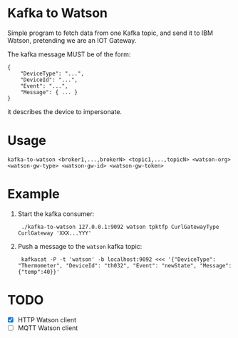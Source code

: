Kafka to Watson
===============

Simple program to fetch data from one Kafka topic, and send it to IBM Watson, pretending we are an IOT Gateway.

The kafka message MUST be of the form:

    {
        "DeviceType": "...",
        "DeviceId": "...",
        "Event": "...",
        "Message": { ... }
    }

it describes the device to impersonate.

# Usage

    kafka-to-watson <broker1,...,brokerN> <topic1,...,topicN> <watson-org> <watson-gw-type> <watson-gw-id> <watson-gw-token>

# Example

1. Start the kafka consumer:

        ./kafka-to-watson 127.0.0.1:9092 watson tpktfp CurlGatewayType CurlGateway 'XXX...YYY'

2. Push a message to the `watson` kafka topic:

        kafkacat -P -t 'watson' -b localhost:9092 <<< '{"DeviceType": "Thermometer", "DeviceId": "th032", "Event": "newState", "Message": {"temp":40}}'

# TODO

- [x] HTTP Watson client
- [ ] MQTT Watson client
